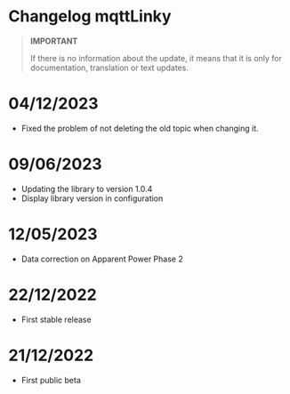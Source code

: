 # Changelog mqttLinky

>**IMPORTANT**
>
>If there is no information about the update, it means that it is only for documentation, translation or text updates.

# 04/12/2023
- Fixed the problem of not deleting the old topic when changing it.

# 09/06/2023
- Updating the library to version 1.0.4
- Display library version in configuration

# 12/05/2023
- Data correction on Apparent Power Phase 2

# 22/12/2022
- First stable release

# 21/12/2022
- First public beta
